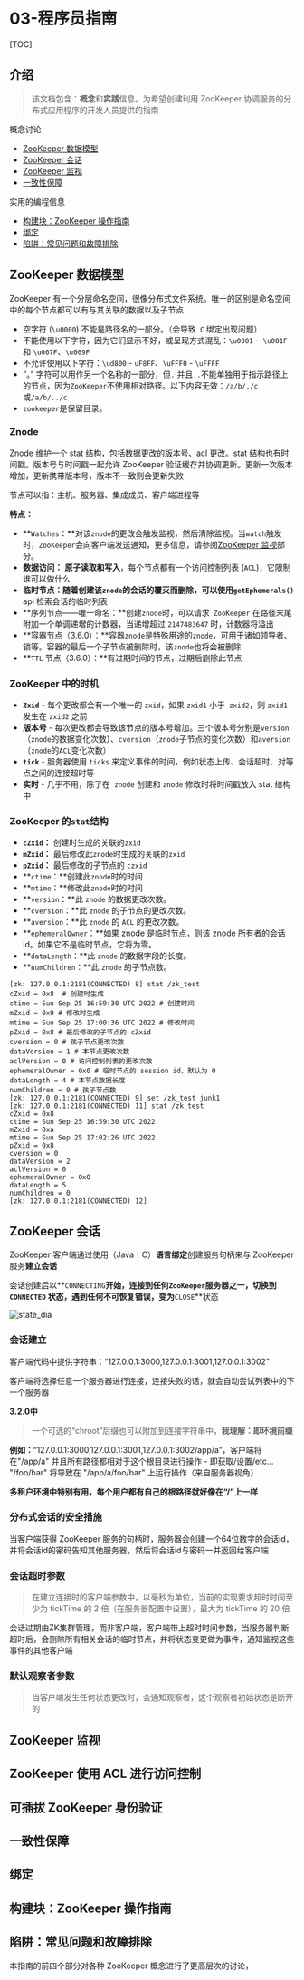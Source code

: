 # 03-程序员指南

[TOC]

## 介绍

> 该文档包含：**概念**和**实践**信息。为希望创建利用 ZooKeeper 协调服务的分布式应用程序的开发人员提供的指南

概念讨论

- [ZooKeeper 数据模型](#model)
- [ZooKeeper 会话](#session)
- [ZooKeeper 监视](#watches)
- [一致性保障](#consistency)

实用的编程信息

- [构建块：ZooKeeper 操作指南](#building_block)
- [绑定](#binding)
- [陷阱：常见问题和故障排除](#notes)

## <a id = 'model'></a>ZooKeeper 数据模型

ZooKeeper 有一个分层命名空间，很像分布式文件系统。唯一的区别是命名空间中的每个节点都可以有与其关联的数据以及子节点

- 空字符 (`\u0000`) 不能是路径名的一部分。（会导致` C` 绑定出现问题）
- 不能使用以下字符，因为它们显示不好，或呈现方式混乱：`\u0001` -` \u001F` 和 `\u007F`、`\u009F`
- 不允许使用以下字符：`\ud800` - `uF8FF`、`\uFFF0` - `\uFFFF`
- ”。” 字符可以用作另一个名称的一部分，但`.` 并且`..`不能单独用于指示路径上的节点，因为`ZooKeeper`不使用相对路径。以下内容无效：`/a/b/./c`或`/a/b/../c`
- `zookeeper`是保留目录。

### Znode

Znode 维护一个 stat 结构，包括数据更改的版本号、acl 更改。stat 结构也有时间戳。版本号与时间戳一起允许 ZooKeeper 验证缓存并协调更新。更新一次版本增加，更新携带版本号，版本不一致则会更新失败

节点可以指：主机、服务器、集成成员、客户端进程等

**特点：**

- **`Watches`：**对该`znode`的更改会触发监视，然后清除监视。当`watch`触发时，`ZooKeeper`会向客户端发送通知，更多信息，请参阅[ZooKeeper 监视](#watches)部分。
- **数据访问：** **原子读取和写入**，每个节点都有一个访问控制列表 (`ACL`)，它限制谁可以做什么
- **临时节点：**随着创建该`znode`的会话的覆灭而删除，可以使用**`getEphemerals()`** api 检索会话的临时列表
- **序列节点——唯一命名：**创建`znode`时，可以请求` ZooKeeper` 在路径末尾附加一个单调递增的计数器，当递增超过 `2147483647` 时，计数器将溢出
- **容器节点（3.6.0）：**容器`znode`是特殊用途的`znode`，可用于诸如领导者、锁等。容器的最后一个子节点被删除时，该`znode`也将会被删除
- **`TTL` 节点（3.6.0）：**有过期时间的节点，过期后删除此节点

### ZooKeeper 中的时机

- **`Zxid`** - 每个更改都会有一个唯一的 `zxid`，如果 `zxid1` 小于` zxid2`，则 `zxid1` 发生在 `zxid2` 之前
- **版本号** - 每次更改都会导致该节点的版本号增加。三个版本号分别是`version`（`znode`的数据变化次数）、`cversion`（`znode`子节点的变化次数）和`aversion`（`znode`的`ACL`变化次数）
- **`tick`** - 服务器使用 `ticks` 来定义事件的时间，例如状态上传、会话超时、对等点之间的连接超时等
- **实时** - 几乎不用，除了在` znode` 创建和 `znode` 修改时将时间戳放入 stat 结构中

### ZooKeeper 的`stat`结构

- **`cZxid`：** 创建时生成的关联的`zxid`
- **`mZxid`：** 最后修改此`znode`时生成的关联的`zxid`
- **`pZxid`：** 最后修改的子节点的 `czxid`
- **`ctime`：**创建此`znode`时的时间
- **`mtime`：**修改此`znode`时的时间
- **`version`：**此 `znode` 的数据更改次数。
- **`cversion`：**此 `znode` 的子节点的更改次数。
- **`aversion`：**此 `znode` 的 `ACL` 的更改次数。
- **`ephemeralOwner`：**如果 znode 是临时节点，则该 znode 所有者的会话 id。如果它不是临时节点，它将为零。
- **`dataLength`：**此 `znode` 的数据字段的长度。
- **`numChildren`：**此 `znode` 的子节点数。

```shell
[zk: 127.0.0.1:2181(CONNECTED) 8] stat /zk_test
cZxid = 0x8  # 创建时生成
ctime = Sun Sep 25 16:59:30 UTC 2022 # 创建时间
mZxid = 0x9 # 修改时生成
mtime = Sun Sep 25 17:00:36 UTC 2022 # 修改时间
pZxid = 0x8 # 最后修改的子节点的 cZxid
cversion = 0 # 孩子节点更改次数
dataVersion = 1 # 本节点更改次数
aclVersion = 0 # 访问控制列表的更改次数
ephemeralOwner = 0x0 # 临时节点的 session id，默认为 0
dataLength = 4 # 本节点数据长度
numChildren = 0 # 孩子节点数
[zk: 127.0.0.1:2181(CONNECTED) 9] set /zk_test junk1
[zk: 127.0.0.1:2181(CONNECTED) 11] stat /zk_test
cZxid = 0x8
ctime = Sun Sep 25 16:59:30 UTC 2022
mZxid = 0xa
mtime = Sun Sep 25 17:02:26 UTC 2022
pZxid = 0x8
cversion = 0
dataVersion = 2
aclVersion = 0
ephemeralOwner = 0x0
dataLength = 5
numChildren = 0
[zk: 127.0.0.1:2181(CONNECTED) 12] 
```

## <a id = 'session'></a>ZooKeeper 会话

ZooKeeper 客户端通过使用（Java｜C）**语言绑定**创建服务句柄来与 ZooKeeper 服务**建立会话**

会话创建后以**`CONNECTING`**开始，连接到任何`ZooKeeper`服务器之一，切换到 **`CONNECTED`** 状态，遇到任何不可恢复错误，变为**`CLOSE`**状态

![state_dia](https://zookeeper.apache.org/doc/current/images/state_dia.jpg)

### 会话建立

客户端代码中提供字符串：“127.0.0.1:3000,127.0.0.1:3001,127.0.0.1:3002”

客户端将选择任意一个服务器进行连接，连接失败的话，就会自动尝试列表中的下一个服务器

**3.2.0中**

> 一个可选的“chroot”后缀也可以附加到连接字符串中，**我理解：即环境前缀**

**例如：**“127.0.0.1:3000,127.0.0.1:3001,127.0.0.1:3002/app/a”，客户端将在"/app/a" 并且所有路径都相对于这个根目录进行操作 \- 即获取/设置/etc... "/foo/bar" 将导致在 "/app/a/foo/bar" 上运行操作（来自服务器视角）

**多租户环境中特别有用，每个用户都有自己的根路径就好像在“/”上一样**

### 分布式会话的安全措施

当客户端获得 ZooKeeper 服务的句柄时，服务器会创建一个64位数字的会话id，并将会话id的密码告知其他服务器，然后将会话id与密码一并返回给客户端

### 会话超时参数

> 在建立连接时的客户端参数中，以毫秒为单位，当前的实现要求超时时间至少为 tickTime 的 2 倍（在服务器配置中设置），最大为 tickTime 的 20 倍

会话过期由ZK集群管理，而非客户端，客户端带上超时时间参数，当服务器判断超时后，会删除所有相关会话的临时节点，并将状态变更做为事件，通知监视这些事件的其他客户端

### 默认观察者参数

> 当客户端发生任何状态更改时，会通知观察者，这个观察者初始状态是断开的



## <a id = 'watches'></a>ZooKeeper 监视

## ZooKeeper 使用 ACL 进行访问控制

## 可插拔 ZooKeeper 身份验证

## <a id = 'consistency'></a>一致性保障

## <a id = 'binding'></a>绑定

## <a id = 'building_block'></a>构建块：ZooKeeper 操作指南

## <a id = 'notes'></a>陷阱：常见问题和故障排除



本指南的前四个部分对各种 ZooKeeper 概念进行了更高层次的讨论，